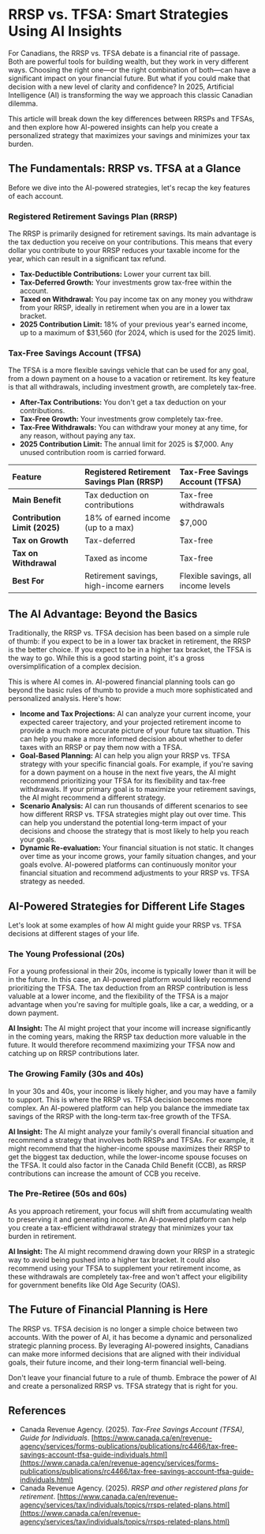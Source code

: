 # RRSP vs. TFSA: Smart Strategies Using AI Insights

For Canadians, the RRSP vs. TFSA debate is a financial rite of passage. Both are powerful tools for building wealth, but they work in very different ways. Choosing the right one—or the right combination of both—can have a significant impact on your financial future. But what if you could make that decision with a new level of clarity and confidence? In 2025, Artificial Intelligence (AI) is transforming the way we approach this classic Canadian dilemma.

This article will break down the key differences between RRSPs and TFSAs, and then explore how AI-powered insights can help you create a personalized strategy that maximizes your savings and minimizes your tax burden.




## The Fundamentals: RRSP vs. TFSA at a Glance

Before we dive into the AI-powered strategies, let's recap the key features of each account.

### Registered Retirement Savings Plan (RRSP)

The RRSP is primarily designed for retirement savings. Its main advantage is the tax deduction you receive on your contributions. This means that every dollar you contribute to your RRSP reduces your taxable income for the year, which can result in a significant tax refund.

*   **Tax-Deductible Contributions:** Lower your current tax bill.
*   **Tax-Deferred Growth:** Your investments grow tax-free within the account.
*   **Taxed on Withdrawal:** You pay income tax on any money you withdraw from your RRSP, ideally in retirement when you are in a lower tax bracket.
*   **2025 Contribution Limit:** 18% of your previous year's earned income, up to a maximum of $31,560 (for 2024, which is used for the 2025 limit).

### Tax-Free Savings Account (TFSA)

The TFSA is a more flexible savings vehicle that can be used for any goal, from a down payment on a house to a vacation or retirement. Its key feature is that all withdrawals, including investment growth, are completely tax-free.

*   **After-Tax Contributions:** You don't get a tax deduction on your contributions.
*   **Tax-Free Growth:** Your investments grow completely tax-free.
*   **Tax-Free Withdrawals:** You can withdraw your money at any time, for any reason, without paying any tax.
*   **2025 Contribution Limit:** The annual limit for 2025 is $7,000. Any unused contribution room is carried forward.

| Feature | Registered Retirement Savings Plan (RRSP) | Tax-Free Savings Account (TFSA) |
| :--- | :--- | :--- |
| **Main Benefit** | Tax deduction on contributions | Tax-free withdrawals |
| **Contribution Limit (2025)** | 18% of earned income (up to a max) | $7,000 |
| **Tax on Growth** | Tax-deferred | Tax-free |
| **Tax on Withdrawal** | Taxed as income | Tax-free |
| **Best For** | Retirement savings, high-income earners | Flexible savings, all income levels |




## The AI Advantage: Beyond the Basics

Traditionally, the RRSP vs. TFSA decision has been based on a simple rule of thumb: if you expect to be in a lower tax bracket in retirement, the RRSP is the better choice. If you expect to be in a higher tax bracket, the TFSA is the way to go. While this is a good starting point, it's a gross oversimplification of a complex decision.

This is where AI comes in. AI-powered financial planning tools can go beyond the basic rules of thumb to provide a much more sophisticated and personalized analysis. Here's how:

*   **Income and Tax Projections:** AI can analyze your current income, your expected career trajectory, and your projected retirement income to provide a much more accurate picture of your future tax situation. This can help you make a more informed decision about whether to defer taxes with an RRSP or pay them now with a TFSA.
*   **Goal-Based Planning:** AI can help you align your RRSP vs. TFSA strategy with your specific financial goals. For example, if you're saving for a down payment on a house in the next five years, the AI might recommend prioritizing your TFSA for its flexibility and tax-free withdrawals. If your primary goal is to maximize your retirement savings, the AI might recommend a different strategy.
*   **Scenario Analysis:** AI can run thousands of different scenarios to see how different RRSP vs. TFSA strategies might play out over time. This can help you understand the potential long-term impact of your decisions and choose the strategy that is most likely to help you reach your goals.
*   **Dynamic Re-evaluation:** Your financial situation is not static. It changes over time as your income grows, your family situation changes, and your goals evolve. AI-powered platforms can continuously monitor your financial situation and recommend adjustments to your RRSP vs. TFSA strategy as needed.




## AI-Powered Strategies for Different Life Stages

Let's look at some examples of how AI might guide your RRSP vs. TFSA decisions at different stages of your life.

### The Young Professional (20s)

For a young professional in their 20s, income is typically lower than it will be in the future. In this case, an AI-powered platform would likely recommend prioritizing the TFSA. The tax deduction from an RRSP contribution is less valuable at a lower income, and the flexibility of the TFSA is a major advantage when you're saving for multiple goals, like a car, a wedding, or a down payment.

**AI Insight:** The AI might project that your income will increase significantly in the coming years, making the RRSP tax deduction more valuable in the future. It would therefore recommend maximizing your TFSA now and catching up on RRSP contributions later.

### The Growing Family (30s and 40s)

In your 30s and 40s, your income is likely higher, and you may have a family to support. This is where the RRSP vs. TFSA decision becomes more complex. An AI-powered platform can help you balance the immediate tax savings of the RRSP with the long-term tax-free growth of the TFSA.

**AI Insight:** The AI might analyze your family's overall financial situation and recommend a strategy that involves both RRSPs and TFSAs. For example, it might recommend that the higher-income spouse maximizes their RRSP to get the biggest tax deduction, while the lower-income spouse focuses on the TFSA. It could also factor in the Canada Child Benefit (CCB), as RRSP contributions can increase the amount of CCB you receive.

### The Pre-Retiree (50s and 60s)

As you approach retirement, your focus will shift from accumulating wealth to preserving it and generating income. An AI-powered platform can help you create a tax-efficient withdrawal strategy that minimizes your tax burden in retirement.

**AI Insight:** The AI might recommend drawing down your RRSP in a strategic way to avoid being pushed into a higher tax bracket. It could also recommend using your TFSA to supplement your retirement income, as these withdrawals are completely tax-free and won't affect your eligibility for government benefits like Old Age Security (OAS).




## The Future of Financial Planning is Here

The RRSP vs. TFSA decision is no longer a simple choice between two accounts. With the power of AI, it has become a dynamic and personalized strategic planning process. By leveraging AI-powered insights, Canadians can make more informed decisions that are aligned with their individual goals, their future income, and their long-term financial well-being.

Don't leave your financial future to a rule of thumb. Embrace the power of AI and create a personalized RRSP vs. TFSA strategy that is right for you.

## References

*   Canada Revenue Agency. (2025). *Tax-Free Savings Account (TFSA), Guide for Individuals*. [https://www.canada.ca/en/revenue-agency/services/forms-publications/publications/rc4466/tax-free-savings-account-tfsa-guide-individuals.html](https://www.canada.ca/en/revenue-agency/services/forms-publications/publications/rc4466/tax-free-savings-account-tfsa-guide-individuals.html)
*   Canada Revenue Agency. (2025). *RRSP and other registered plans for retirement*. [https://www.canada.ca/en/revenue-agency/services/tax/individuals/topics/rrsps-related-plans.html](https://www.canada.ca/en/revenue-agency/services/tax/individuals/topics/rrsps-related-plans.html)


